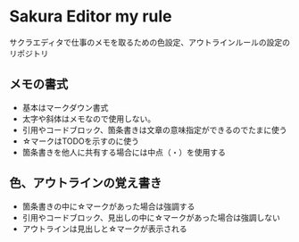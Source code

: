 # Sakura Editor my rule
サクラエディタで仕事のメモを取るための色設定、アウトラインルールの設定のリポジトリ

## メモの書式
* 基本はマークダウン書式
* 太字や斜体はメモなので使用しない。
* 引用やコードブロック、箇条書きは文章の意味指定ができるのでたまに使う
* ☆マークはTODOを示すのに使う
* 箇条書きを他人に共有する場合には中点（・）を使用する

## 色、アウトラインの覚え書き
* 箇条書きの中に☆マークがあった場合は強調する
* 引用やコードブロック、見出しの中に☆マークがあった場合は強調しない
* アウトラインは見出しと☆マークが表示される

